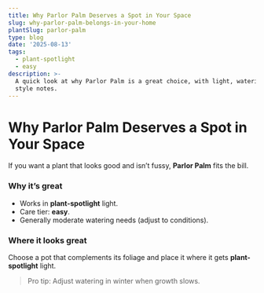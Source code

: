 ```yaml
---
title: Why Parlor Palm Deserves a Spot in Your Space
slug: why-parlor-palm-belongs-in-your-home
plantSlug: parlor-palm
type: blog
date: '2025-08-13'
tags:
  - plant-spotlight
  - easy
description: >-
  A quick look at why Parlor Palm is a great choice, with light, watering, and
  style notes.
---
```

# Why Parlor Palm Deserves a Spot in Your Space

If you want a plant that looks good and isn’t fussy, **Parlor Palm** fits the bill.

### Why it’s great
- Works in **plant-spotlight** light.
- Care tier: **easy**.
- Generally moderate watering needs (adjust to conditions).

### Where it looks great
Choose a pot that complements its foliage and place it where it gets **plant-spotlight** light.
  
> Pro tip: Adjust watering in winter when growth slows.
